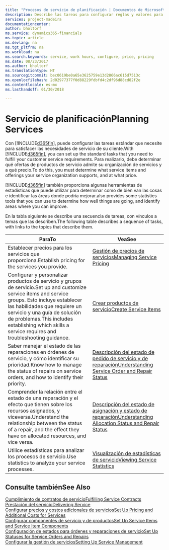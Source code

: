 ```yaml
---
title: "Procesos de servicio de planificación | Documentos de Microsoft"
description: Describe las tareas para configurar reglas y valores para definir las directivas y los procesos de servicios.
services: project-madeira
documentationcenter: 
author: bholtorf
ms.service: dynamics365-financials
ms.topic: article
ms.devlang: na
ms.tgt_pltfrm: na
ms.workload: na
ms.search.keywords: service, work hours, configure, price, pricing
ms.date: 08/23/2017
ms.author: bholtorf
ms.translationtype: HT
ms.sourcegitcommit: bec0619be0a65e3625759e13d2866ac615d7513c
ms.openlocfilehash: 2d02977377f0d88229fdbfd4c2df96d88cd82f2e
ms.contentlocale: es-mx
ms.lasthandoff: 01/30/2018

---
```

# <a name="planning-services"></a><span data-ttu-id="01874-103">Servicio de planificación</span><span class="sxs-lookup"><span data-stu-id="01874-103">Planning Services</span></span>
<span data-ttu-id="01874-104">Con [!INCLUDE[d365fin](includes/d365fin_md.md)], puede configurar las tareas estándar que necesite para satisfacer las necesidades de servicio de su cliente.</span><span class="sxs-lookup"><span data-stu-id="01874-104">With [!INCLUDE[d365fin](includes/d365fin_md.md)], you can set up the standard tasks that you need to fulfill your customer service requirements.</span></span> <span data-ttu-id="01874-105">Para realizarlo, debe determinar qué ofertas de productos de servicio admite su organización de servicios y a qué precio.</span><span class="sxs-lookup"><span data-stu-id="01874-105">To do this, you must determine what service items and offerings your service organization supports, and at what price.</span></span>   

[!INCLUDE[d365fin](includes/d365fin_md.md)] <span data-ttu-id="01874-106"> también proporciona algunas herramientas de estadísticas que puede utilizar para determinar como de bien van las cosas e identificar las áreas donde podría mejorar.</span><span class="sxs-lookup"><span data-stu-id="01874-106">also provides some statistics tools that you can use to determine how well things are going, and identify areas where you can improve.</span></span>
  
<span data-ttu-id="01874-107">En la tabla siguiente se describe una secuencia de tareas, con vínculos a temas que las describen.</span><span class="sxs-lookup"><span data-stu-id="01874-107">The following table describes a sequence of tasks, with links to the topics that describe them.</span></span>   
  
|<span data-ttu-id="01874-108">**Para**</span><span class="sxs-lookup"><span data-stu-id="01874-108">**To**</span></span>|<span data-ttu-id="01874-109">**Vea**</span><span class="sxs-lookup"><span data-stu-id="01874-109">**See**</span></span>|  
|------------|-------------|  
|<span data-ttu-id="01874-110">Establecer precios para los servicios que proporciona.</span><span class="sxs-lookup"><span data-stu-id="01874-110">Establish pricing for the services you provide.</span></span>|[<span data-ttu-id="01874-111">Gestión de precios de servicios</span><span class="sxs-lookup"><span data-stu-id="01874-111">Managing Service Pricing</span></span>](service-service-price-management.md)|
|<span data-ttu-id="01874-112">Configurar y personalizar productos de servicio y grupos de servicio.</span><span class="sxs-lookup"><span data-stu-id="01874-112">Set up and customize service items and service groups.</span></span> <span data-ttu-id="01874-113">Esto incluye establecer las habilidades que requiere un servicio y una guía de solución de problemas.</span><span class="sxs-lookup"><span data-stu-id="01874-113">This includes establishing which skills a service requires and troubleshooting guidance.</span></span>| [<span data-ttu-id="01874-114">Crear productos de servicio</span><span class="sxs-lookup"><span data-stu-id="01874-114">Create Service Items</span></span>](service-how-to-create-service-items.md)|  
|<span data-ttu-id="01874-115">Saber manejar el estado de las reparaciones en órdenes de servicio, y cómo identificar su prioridad.</span><span class="sxs-lookup"><span data-stu-id="01874-115">Know how to manage the status of repairs on service orders, and how to identify their priority.</span></span>|[<span data-ttu-id="01874-116">Descripción del estado de pedido de servicio y de reparación</span><span class="sxs-lookup"><span data-stu-id="01874-116">Understanding Service Order and Repair Status</span></span>](service-service-order-status-and-repair-status.md)|  
|<span data-ttu-id="01874-117">Comprender la relación entre el estado de una reparación y el efecto que tienen sobre los recursos asignados, y viceversa.</span><span class="sxs-lookup"><span data-stu-id="01874-117">Understand the relationship between the status of a repair, and the effect they have on allocated resources, and vice versa.</span></span>|[<span data-ttu-id="01874-118">Descripción del estado de asignación y estado de reparación</span><span class="sxs-lookup"><span data-stu-id="01874-118">Understanding Allocation Status and Repair Status</span></span>](service-allocation-status-and-repair-status.md)|  
|<span data-ttu-id="01874-119">Utilice estadísticas para analizar los procesos de servicio.</span><span class="sxs-lookup"><span data-stu-id="01874-119">Use statistics to analyze your service processes.</span></span> | [<span data-ttu-id="01874-120">Visualización de estadísticas de servicio</span><span class="sxs-lookup"><span data-stu-id="01874-120">Viewing Service Statistics</span></span>](service-service-statistics.md) |

## <a name="see-also"></a><span data-ttu-id="01874-121">Consulte también</span><span class="sxs-lookup"><span data-stu-id="01874-121">See Also</span></span>
[<span data-ttu-id="01874-122">Cumplimiento de contratos de servicio</span><span class="sxs-lookup"><span data-stu-id="01874-122">Fulfilling Service Contracts</span></span>](service-fulfill-service-contracts.md)  
[<span data-ttu-id="01874-123">Prestación del servicio</span><span class="sxs-lookup"><span data-stu-id="01874-123">Delivering Service</span></span>](service-deliver-service.md)  
[<span data-ttu-id="01874-124">Configurar precios y costos adicionales de servicios</span><span class="sxs-lookup"><span data-stu-id="01874-124">Set Up Pricing and Additional Costs for Services</span></span>](service-how-setup-service-costs-pricing.md)  
[<span data-ttu-id="01874-125">Configurar componentes de servicio y de productos</span><span class="sxs-lookup"><span data-stu-id="01874-125">Set Up Service Items and Service Item Components</span></span>](service-how-setup-service-items.md)  
[<span data-ttu-id="01874-126">Configuración de estados para órdenes y reparaciones de servicio</span><span class="sxs-lookup"><span data-stu-id="01874-126">Set Up Statuses for Service Orders and Repairs</span></span>](service-order-repair-status.md)  
[<span data-ttu-id="01874-127">Configurar la gestión de servicios</span><span class="sxs-lookup"><span data-stu-id="01874-127">Setting Up Service Management</span></span>](service-setup-service.md)  

